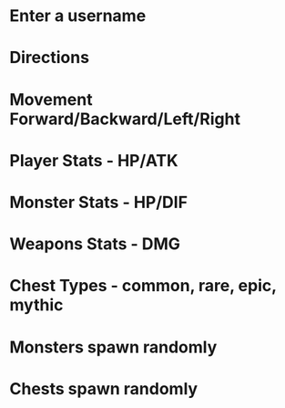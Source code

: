 # Enter a username
# Directions
# Movement Forward/Backward/Left/Right

# Player Stats - HP/ATK
# Monster Stats - HP/DIF
# Weapons Stats - DMG
# Chest Types - common, rare, epic, mythic

# Monsters spawn randomly
# Chests spawn randomly
